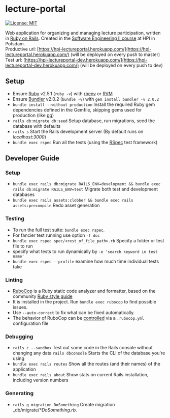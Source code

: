 # lecture-portal

[![License: MIT](https://img.shields.io/badge/License-MIT-green.svg)](https://opensource.org/licenses/MIT)

Web application for organizing and managing lecture participation, written in [Ruby on Rails](https://rubyonrails.org/).
Created in the [Software Engineering II course](https://hpi.de/plattner/teaching/winter-term-201920/softwaretechnik-ii.html) at HPI in Potsdam.  
Productive url: [https://hpi-lectureportal.herokuapp.com/](https://hpi-lectureportal.herokuapp.com/) (will be deployed on every push to master)
Test url: [https://hpi-lectureportal-dev.herokuapp.com/](https://hpi-lectureportal-dev.herokuapp.com/) (will be deployed on every push to dev)
## Setup

* Ensure [Ruby](https://www.ruby-lang.org/) v2.5.1 (`ruby -v`) with [rbenv](https://github.com/rbenv/rbenv) or [RVM](http://rvm.io/)
* Ensure [Bundler](https://rubygems.org/gems/bundler) v2.0.2 (`bundle -v`) with `gem install bundler -v 2.0.2`
* `bundle install --without production` Install the required Ruby gem dependencies defined in the Gemfile, skipping gems used for production (like [pg](https://rubygems.org/gems/pg/))
* `rails db:migrate db:seed` Setup database, run migrations, seed the database with defaults
* `rails s` Start the Rails development server (By default runs on _localhost:3000_)
* `bundle exec rspec` Run all the tests (using the [RSpec](http://rspec.info/) test framework)

## Developer Guide

### Setup
* `bundle exec rails db:migrate RAILS_ENV=development && bundle exec rails db:migrate RAILS_ENV=test` Migrate both test and development databases
* `bundle exec rails assets:clobber && bundle exec rails assets:precompile` Redo asset generation

### Testing
* To run the full test suite: `bundle exec rspec`.
* For fancier test running use option `-f doc` 
* `bundle exec rspec spec/<rest_of_file_path>.rb` Specify a folder or test file to run
* specify what tests to run dynamically by `-e 'search keyword in test name'`
* `bundle exec rspec --profile` examine how much time individual tests take

### Linting
* [RuboCop](https://github.com/rubocop-hq) is a Ruby static code analyzer and formatter, based on the community [Ruby style guide](https://github.com/rubocop-hq/ruby-style-guide)
* It is installed in the project. Run `bundle exec rubocop` to find possible issues.
* Use `--auto-correct` to fix what can be fixed automatically.
* The behavior of RuboCop can be [controlled](https://docs.rubocop.org/en/latest/configuration/) via a `.rubocop.yml` configuration file

### Debugging
* `rails c --sandbox` Test out some code in the Rails console without changing any data
 `rails dbconsole` Starts the CLI of the database you're using
* `bundle exec rails routes` Show all the routes (and their names) of the application
* `bundle exec rails about` Show stats on current Rails installation, including version numbers

### Generating
* `rails g migration DoSomething` Create migration _db/migrate/*_DoSomething.rb_.
